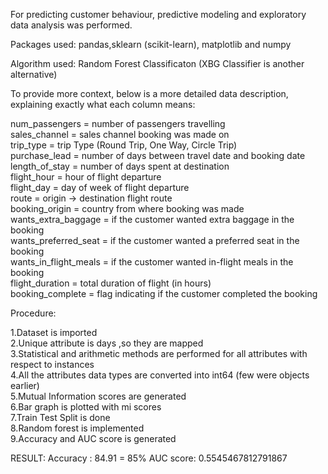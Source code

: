 For predicting customer behaviour, predictive modeling and exploratory data analysis was performed.

Packages used: pandas,sklearn (scikit-learn), matplotlib and numpy

Algorithm used: Random Forest Classificaton (XBG Classifier is another alternative)

To provide more context, below is a more detailed data description, explaining exactly what each column means:

num_passengers = number of passengers travelling    
sales_channel = sales channel booking was made on    
trip_type = trip Type (Round Trip, One Way, Circle Trip)    
purchase_lead = number of days between travel date and booking date    
length_of_stay = number of days spent at destination    
flight_hour = hour of flight departure    
flight_day = day of week of flight departure    
route = origin -> destination flight route    
booking_origin = country from where booking was made    
wants_extra_baggage = if the customer wanted extra baggage in the booking    
wants_preferred_seat = if the customer wanted a preferred seat in the booking    
wants_in_flight_meals = if the customer wanted in-flight meals in the booking    
flight_duration = total duration of flight (in hours)    
booking_complete = flag indicating if the customer completed the booking    


Procedure:

1.Dataset is imported     
2.Unique attribute is days ,so they are mapped     
3.Statistical and arithmetic methods are performed for all attributes with respect to instances    
4.All the attributes data types are converted into int64 (few were objects earlier)    
5.Mutual Information scores are generated    
6.Bar graph is plotted with mi scores    
7.Train Test Split is done    
8.Random forest is implemented    
9.Accuracy and AUC score is generated    

RESULT:
    Accuracy : 84.91 = 85%
    AUC score: 0.5545467812791867
